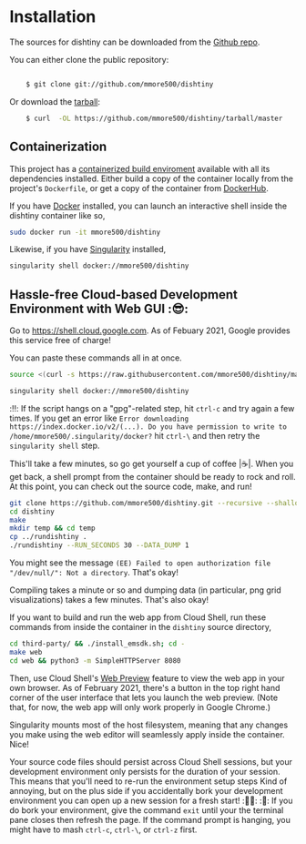 # Installation

The sources for dishtiny can be downloaded from the [Github repo](https://github.com/mmore500/dishtiny).

You can either clone the public repository:

```bash

    $ git clone git://github.com/mmore500/dishtiny
```
Or download the [tarball](https://github.com/mmore500/dishtiny/tarball/master):

```bash
    $ curl  -OL https://github.com/mmore500/dishtiny/tarball/master
```

## Containerization

This project has a [containerized build enviroment](https://docs.docker.com/engine/reference/commandline/build/) available with all its dependencies installed. Either build a copy of the container locally from the project's `Dockerfile`,
or get a copy of the container from [DockerHub](https://hub.docker.com/r/mmore500/dishtiny).

If you have [Docker](https://docs.docker.com/) installed, you can launch an interactive shell inside the dishtiny container like so,
```bash
sudo docker run -it mmore500/dishtiny
```

Likewise, if you have [Singularity](https://sylabs.io/docs/) installed,
```bash
singularity shell docker://mmore500/dishtiny
```

## Hassle-free Cloud-based Development Environment with Web GUI ::sunglasses::

Go to <https://shell.cloud.google.com>.
As of Febuary 2021, Google provides this service free of charge!

You can paste these commands all in at once.
```bash
source <(curl -s https://raw.githubusercontent.com/mmore500/dishtiny/master/script/setup_cloudshell.sh)

singularity shell docker://mmore500/dishtiny
```

::bangbang::
If the script hangs on a "gpg"-related step, hit `ctrl-c` and try again a few times.
If you get an error like `Error downloading https://index.docker.io/v2/(...). Do you have permission to write to /home/mmore500/.singularity/docker?` hit `ctrl-\` and then retry the `singularity shell` step.

This'll take a few minutes, so go get yourself a cup of coffee |:coffee:|.
When you get back, a shell prompt from the container should be ready to rock and roll.
At this point, you can check out the source code, make, and run!
```bash
git clone https://github.com/mmore500/dishtiny.git --recursive --shallow-submodules
cd dishtiny
make
mkdir temp && cd temp
cp ../rundishtiny .
./rundishtiny --RUN_SECONDS 30 --DATA_DUMP 1
```

You might see the message `(EE) Failed to open authorization file "/dev/null/": Not a directory`.
That's okay!

Compiling takes a minute or so and dumping data (in particular, png grid visualizations) takes a few minutes.
That's also okay!

If you want to build and run the web app from Cloud Shell, run these commands from inside the container in the `dishtiny` source directory,
```bash
cd third-party/ && ./install_emsdk.sh; cd -
make web
cd web && python3 -m SimpleHTTPServer 8080
```

Then, use Cloud Shell's [Web Preview](https://cloud.google.com/shell/docs/using-web-preview) feature to view the web app in your own browser.
As of February 2021, there's a button in the top right hand corner of the user interface that lets you launch the web preview.
(Note that, for now, the web app will only work properly in Google Chrome.)

Singularity mounts most of the host filesystem, meaning that any changes you make using the web editor will seamlessly apply inside the container.
Nice!

Your source code files should persist across Cloud Shell sessions, but your development environment only persists for the duration of your session.
This means that you'll need to re-run the environment setup steps
Kind of annoying, but on the plus side if you accidentally bork your development environment you can open up a new session for a fresh start!
::man_shrugging:: ::rocket::
If you do bork your environment, give the command `exit` until your the terminal pane closes then refresh the page.
If the command prompt is hanging, you might have to mash `ctrl-c`, `ctrl-\`, or `ctrl-z` first.
